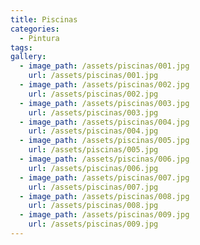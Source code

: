 ```yaml
---
title: Piscinas
categories:
  - Pintura
tags:
gallery:
  - image_path: /assets/piscinas/001.jpg
    url: /assets/piscinas/001.jpg
  - image_path: /assets/piscinas/002.jpg
    url: /assets/piscinas/002.jpg
  - image_path: /assets/piscinas/003.jpg
    url: /assets/piscinas/003.jpg
  - image_path: /assets/piscinas/004.jpg
    url: /assets/piscinas/004.jpg
  - image_path: /assets/piscinas/005.jpg
    url: /assets/piscinas/005.jpg
  - image_path: /assets/piscinas/006.jpg
    url: /assets/piscinas/006.jpg
  - image_path: /assets/piscinas/007.jpg
    url: /assets/piscinas/007.jpg
  - image_path: /assets/piscinas/008.jpg
    url: /assets/piscinas/008.jpg
  - image_path: /assets/piscinas/009.jpg
    url: /assets/piscinas/009.jpg
---
```


